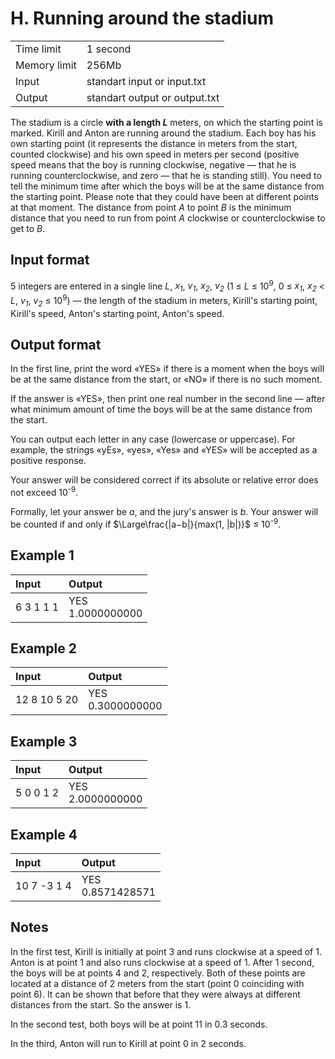 # H. Running around the stadium
<table>
  <tr>
      <td>Time limit</td>
      <td>1 second</td>
  </tr>
  <tr>
      <td>Memory limit</td>
      <td>256Mb</td>
  </tr>
  <tr>
      <td>Input</td>
      <td>standart input or input.txt</td>
  </tr>
  <tr>
      <td>Output</td>
      <td>standart output or output.txt</td>
  </tr>
</table>

The stadium is a circle <b>with a length <i>L</i></b> meters, on which the starting point is marked. Kirill and Anton are running around the stadium. 
Each boy has his own starting point (it represents the distance in meters from the start, counted clockwise) and his own speed in meters per second 
(positive speed means that the boy is running clockwise, negative — that he is running counterclockwise, and zero — that he is standing still). 
You need to tell the minimum time after which the boys will be at the same distance from the starting point. Please note that they could have been 
at different points at that moment. The distance from point <i>A</i> to point <i>B</i> is the minimum distance that you need to run from point 
<i>A</i> clockwise or counterclockwise to get to <i>B</i>.

## Input format
5 integers are entered in a single line <i>L</i>, <i>x<sub>1</sub></i>, <i>v<sub>1</sub></i>, <i>x<sub>2</sub></i>, <i>v<sub>2</sub></i> 
(1 ≤ <i>L</i> ≤ 10<sup>9</sup>, 0 ≤ <i>x<sub>1</sub></i>, <i>x<sub>2</sub></i> < <i>L</i>, <i>v<sub>1</sub></i>, <i>v<sub>2</sub></i> ≤ 10<sup>9</sup>) 
— the length of the stadium in meters, Kirill's starting point, Kirill's speed, Anton's starting point, Anton's speed.

## Output format
In the first line, print the word «YES» if there is a moment when the boys will be at the same distance from the start, or «NO» if there is no such moment.  

If the answer is «YES», then print one real number in the second line — after what minimum amount of time the boys will be at the same distance from the start.  

You can output each letter in any case (lowercase or uppercase). For example, the strings «yEs», «yes», «Yes» and «YES» will be accepted as a positive response.  

Your answer will be considered correct if its absolute or relative error does not exceed 10<sup>-9</sup>.  

Formally, let your answer be <i>a</i>, and the jury's answer is <i>b</i>. Your answer will be counted if and only if $\Large\frac{|a−b|}{max(1, |b|)}$ ≤ 10<sup>-9</sup>.  

## Example 1
| Input     | Output               |
|:----------|:---------------------|
| 6 3 1 1 1 | YES</br>1.0000000000 |

## Example 2
| Input        | Output               |
|:-------------|:---------------------|
| 12 8 10 5 20 | YES</br>0.3000000000 |

## Example 3
| Input     | Output               |
|:----------|:---------------------|
| 5 0 0 1 2 | YES</br>2.0000000000 |

## Example 4
| Input       | Output               |
|:------------|:---------------------|
| 10 7 -3 1 4 | YES</br>0.8571428571 |

## Notes
In the first test, Kirill is initially at point 3 and runs clockwise at a speed of 1. Anton is at point 1 and 
also runs clockwise at a speed of 1. After 1 second, the boys will be at points 4 and 2, respectively. Both of these points 
are located at a distance of 2 meters from the start (point 0 coinciding with point 6). It can be shown that before that they 
were always at different distances from the start. So the answer is 1.  

In the second test, both boys will be at point 11 in 0.3 seconds.  

In the third, Anton will run to Kirill at point 0 in 2 seconds.  
